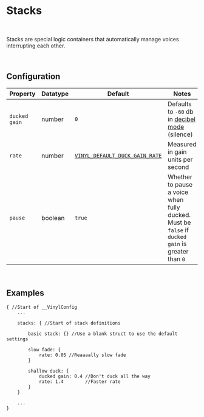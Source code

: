 # Stacks

&nbsp;

Stacks are special logic containers that automatically manage voices interrupting each other.

&nbsp;

## Configuration

|Property     |Datatype|Default                                        |Notes                                                                                           |
|-------------|--------|-----------------------------------------------|------------------------------------------------------------------------------------------------|
|`ducked gain`|number  |`0`                                            |Defaults to `-60` db in [decibel mode](Config-Macros) (silence)                                 |
|`rate`       |number  |[`VINYL_DEFAULT_DUCK_GAIN_RATE`](Config-Macros)|Measured in gain units per second                                                               |
|`pause`      |boolean |`true`                                         |Whether to pause a voice when fully ducked. Must be `false` if `ducked gain` is greater than `0`|

&nbsp;

## Examples

```
{ //Start of __VinylConfig
	...
    
	stacks: { //Start of stack definitions

		basic stack: {} //Use a blank struct to use the default settings

		slow fade: {
			rate: 0.05 //Reaaaally slow fade
		}

		shallow duck: {
			ducked gain: 0.4 //Don't duck all the way
			rate: 1.4        //Faster rate
		}
	}

	...
}
```
